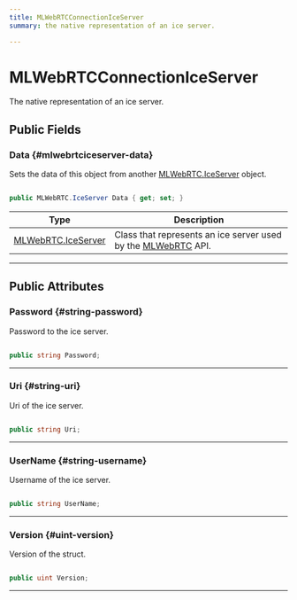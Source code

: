 ```yaml
---
title: MLWebRTCConnectionIceServer
summary: the native representation of an ice server. 

---
```


# MLWebRTCConnectionIceServer




The native representation of an ice server.   





## Public Fields

### Data {#mlwebrtciceserver-data}

Sets the data of this object from another [MLWebRTC.IceServer](/versioned_docs/version-31-Aug-2023/unity-api/api/UnityEngine.XR.MagicLeap/MLWebRTC/UnityEngine.XR.MagicLeap.MLWebRTC.IceServer.md) object. 

```csharp

public MLWebRTC.IceServer Data { get; set; }

```

| Type | Description  | 
|--|--|
| [MLWebRTC.IceServer](/versioned_docs/version-31-Aug-2023/unity-api/api/UnityEngine.XR.MagicLeap/MLWebRTC/UnityEngine.XR.MagicLeap.MLWebRTC.IceServer.md) | Class that represents an ice server used by the [MLWebRTC](/versioned_docs/version-31-Aug-2023/unity-api/api/UnityEngine.XR.MagicLeap/MLWebRTC/UnityEngine.XR.MagicLeap.MLWebRTC.md) API.  |





-----------

## Public Attributes

### Password {#string-password}

Password to the ice server. 

```csharp

public string Password;

```






-----------

### Uri {#string-uri}

Uri of the ice server. 

```csharp

public string Uri;

```






-----------

### UserName {#string-username}

Username of the ice server. 

```csharp

public string UserName;

```






-----------

### Version {#uint-version}

Version of the struct. 

```csharp

public uint Version;

```






-----------


